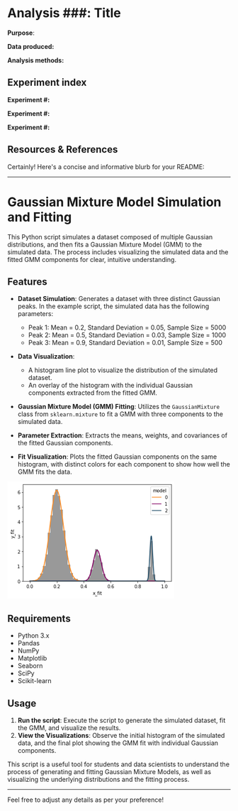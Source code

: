 # Analysis ###: Title

**Purpose**: 


**Data produced:** 


**Analysis methods:** 


## Experiment index

**Experiment #:**

**Experiment #:**

**Experiment #:**

## Resources & References

Certainly! Here's a concise and informative blurb for your README:

---

# Gaussian Mixture Model Simulation and Fitting

This Python script simulates a dataset composed of multiple Gaussian distributions, and then fits a Gaussian Mixture Model (GMM) to the simulated data. The process includes visualizing the simulated data and the fitted GMM components for clear, intuitive understanding.

## Features

- **Dataset Simulation**: Generates a dataset with three distinct Gaussian peaks. In the example script, the simulated data has the following parameters:
  - Peak 1: Mean = 0.2, Standard Deviation = 0.05, Sample Size = 5000
  - Peak 2: Mean = 0.5, Standard Deviation = 0.03, Sample Size = 1000
  - Peak 3: Mean = 0.9, Standard Deviation = 0.01, Sample Size = 500

- **Data Visualization**: 
  - A histogram line plot to visualize the distribution of the simulated dataset.
  - An overlay of the histogram with the individual Gaussian components extracted from the fitted GMM.

- **Gaussian Mixture Model (GMM) Fitting**: Utilizes the `GaussianMixture` class from `sklearn.mixture` to fit a GMM with three components to the simulated data.

- **Parameter Extraction**: Extracts the means, weights, and covariances of the fitted Gaussian components.

- **Fit Visualization**: Plots the fitted Gaussian components on the same histogram, with distinct colors for each component to show how well the GMM fits the data.

![example-visualisation](example.png)

## Requirements

- Python 3.x
- Pandas
- NumPy
- Matplotlib
- Seaborn
- SciPy
- Scikit-learn

## Usage

1. **Run the script**: Execute the script to generate the simulated dataset, fit the GMM, and visualize the results.
2. **View the Visualizations**: Observe the initial histogram of the simulated data, and the final plot showing the GMM fit with individual Gaussian components.

This script is a useful tool for students and data scientists to understand the process of generating and fitting Gaussian Mixture Models, as well as visualizing the underlying distributions and the fitting process.

---

Feel free to adjust any details as per your preference!